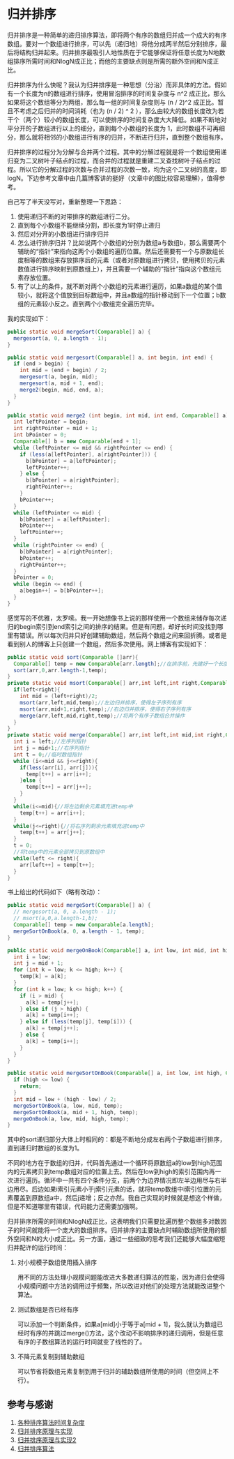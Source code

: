 # 归并排序

归并排序是一种简单的递归排序算法，即将两个有序的数组归并成一个成大的有序数组。要对一个数组进行排序，可以先（递归地）将他分成两半然后分别排序，最后将结构归并起来。归并排序最吸引人地性质在于它能够保证将任意长度为N地数组排序所需时间和NlogN成正比；而他的主要缺点则是所需的额外空间和N成正比。

归并排序为什么快呢？我认为归并排序是一种思想（分治）而非具体的方法。假如有一个长度为n的数组进行排序，使用冒泡排序的时间复杂度与 n^2 成正比，那么如果将这个数组等分为两组，那么每一组的时间复杂度则与 (n / 2)^2 成正比。暂且不考虑之后归并的时间消耗（也为 (n / 2) ^ 2 ），那么由较大的数组长度改为若干个（两个）较小的数组长度，可以使排序的时间复杂度大大降低。如果不断地对平分开的子数组进行以上的细分，直到每个小数组的长度为 1，此时数组不可再细分，那么就将相邻的小数组进行有序的归并，不断进行归并，直到整个数组有序。

归并排序的过程分为分解与合并两个过程。其中的分解过程就是将一个数组使用递归变为二叉树叶子结点的过程，而合并的过程就是重建二叉查找树叶子结点的过程。所以它的分解过程的次数与合并过程的次数一致，均为这个二叉树的高度，即 logN。下边参考文章中由几篇博客讲的挺好（文章中的图比较容易理解），值得参考。

自己写了半天没写对，重新整理一下思路：

1. 使用递归不断的对带排序的数组进行二分。
2. 直到每个小数组不能继续分割，即长度为1时停止递归
3. 然后对分开的小数组进行排序归并
4. 怎么进行排序归并？比如说两个小数组的分别为数组a与数组b，那么需要两个辅助的“指针”来指向这两个小数组的遍历位置。然后还需要有一个与原数组长度相等的数组来存放排序后的元素（或者对原数组进行拷贝，使用拷贝的元素数值进行排序映射到原数组上），并且需要一个辅助的“指针”指向这个数组元素存放位置。
5. 有了以上的条件，就不断对两个小数组的元素进行遍历，如果a数组的某个值较小，就将这个值放到目标数组中，并且a数组的指针移动到下一个位置；b数组的元素较小反之。直到两个小数组完全遍历完毕。

我的实现如下：

```java
public static void mergeSort(Comparable[] a) {
  mergesort(a, 0, a.length - 1);
}

public static void mergesort(Comparable[] a, int begin, int end) {
  if (end > begin) {
    int mid = (end + begin) / 2;
    mergesort(a, begin, mid);
    mergesort(a, mid + 1, end);
    merge2(begin, mid, end, a);
  }
}

public static void merge2 (int begin, int mid, int end, Comparable[] a) {
  int leftPointer = begin;
  int rightPointer = mid + 1;
  int bPointer = 0;
  Comparable[] b = new Comparable[end + 1];
  while (leftPointer <= mid && rightPointer <= end) {
    if (less(a[leftPointer], a[rightPointer])) {
      b[bPointer] = a[leftPointer];
      leftPointer++;
    } else {
      b[bPointer] = a[rightPointer];
      rightPointer++;
    }
    bPointer++;
  }
  while (leftPointer <= mid) {
    b[bPointer] = a[leftPointer];
    bPointer++;
    leftPointer++;
  }
  while (rightPointer <= end) {
    b[bPointer] = a[rightPointer];
    bPointer++;
    rightPointer++;
  }
  bPointer = 0;
  while (begin <= end) {
    a[begin++] = b[bPointer++];
  }
}
```

感觉写的不优雅，太罗嗦。我一开始想像书上说的那样使用一个数组来储存每次递归的begin索引到end索引之间的排序的结果。但是有问题，却好长时间没找到哪里有错误。所以每次归并只好创建辅助数组，然后两个数组之间来回折腾。或者是看到别人的博客上只创建一个数组，然后多次使用。网上博客有实现如下：

```java
public static void sort(Comparable []arr){
  Comparable[] temp = new Comparable[arr.length];//在排序前，先建好一个长度等于原数组长度的临时数组，避免递归中频繁开辟空间
  sort(arr,0,arr.length-1,temp);
}
private static void msort(Comparable[] arr,int left,int right,Comparable []temp){
  if(left<right){
    int mid = (left+right)/2;
    msort(arr,left,mid,temp);//左边归并排序，使得左子序列有序
    msort(arr,mid+1,right,temp);//右边归并排序，使得右子序列有序
    merge(arr,left,mid,right,temp);//将两个有序子数组合并操作
  }
}
private static void merge(Comparable[] arr,int left,int mid,int right,Comparable[] temp){
  int i = left;//左序列指针
  int j = mid+1;//右序列指针
  int t = 0;//临时数组指针
  while (i<=mid && j<=right){
    if(less(arr[i], arr[j])){
      temp[t++] = arr[i++];
    }else {
      temp[t++] = arr[j++];
    }
  }
  while(i<=mid){//将左边剩余元素填充进temp中
    temp[t++] = arr[i++];
  }
  while(j<=right){//将右序列剩余元素填充进temp中
    temp[t++] = arr[j++];
  }
  t = 0;
  //将temp中的元素全部拷贝到原数组中
  while(left <= right){
    arr[left++] = temp[t++];
  }
}
```

书上给出的代码如下（略有改动）：

```java
public static void mergeSort(Comparable[] a) {
  // mergesort(a, 0, a.length - 1);
  // msort(a,0,a.length-1,b);
  Comparable[] temp = new Comparable[a.length];
  mergeSortOnBook(a, 0, a.length - 1, temp);
}

public static void mergeOnBook(Comparable[] a, int low, int mid, int high, Comparable[] temp) {
  int i = low;
  int j = mid + 1;
  for (int k = low; k <= high; k++) {
    temp[k] = a[k];
  }
  for (int k = low; k <= high; k++) {
    if (i > mid) {
      a[k] = temp[j++];
    } else if (j > high) {
      a[k] = temp[i++];
    } else if (less(temp[j], temp[i])) {
      a[k] = temp[j++];
    } else {
      a[k] = temp[i++];
    }
  }
}

public static void mergeSortOnBook(Comparable[] a, int low, int high, Comparable[] temp) {
  if (high <= low) {
    return;
  }
  int mid = low + (high - low) / 2;
  mergeSortOnBook(a, low, mid, temp);
  mergeSortOnBook(a, mid + 1, high, temp);
  mergeOnBook(a, low, mid, high, temp);
}
```

其中的sort递归部分大体上时相同的：都是不断地分成左右两个子数组进行排序，直到递归时数组的长度为1。

不同的地方在于数组的归并，代码首先通过一个循环将原数组a的low到high范围内的元素拷贝到temp数组对应的位置上去。然后在low到high的索引范围内再一次进行遍历。循环中一共有四个条件分支，前两个为边界情况即左半边用尽与右半边用尽。后边如果i索引元素小于j索引元素的话，就将temp数组中i索引位置的元素覆盖到原数组a中，然后j递增；反之亦然。我自己实现的时候就是想这个样做，但是不知道哪里有错误，代码能力还需要加强啊。

归并排序所需的时间和NlogN成正比，这表明我们只需要比遍历整个数组多对数因子的时间就能将一个庞大的数组排序。归并排序的主要缺点时辅助数组所使用的额外空间和N的大小成正比。另一方面，通过一些细致的思考我们还能够大幅度缩短归并配许的运行时间：

1. 对小规模子数组使用插入排序

   用不同的方法处理小规模问题能改进大多数递归算法的性能，因为递归会使得小规模问题中方法的调用过于频繁，所以改进对他们的处理方法就能改进整个算法。

2. 测试数组是否已经有序

   可以添加一个判断条件，如果a[mid]小于等于a[mid + 1]，我么就认为数组已经时有序的并跳过merge()方法，这个改动不影响排序的递归调用，但是任意有序的子数组算法的运行时间就变了线性的了。

3. 不降元素复制到辅助数组

   可以节省将数组元素复制到用于归并的辅助数组所使用的时间（但空间上不行）。



## 参考与感谢

1. [各种排序算法时间复杂度](https://www.cnblogs.com/xiaochun126/p/5086037.html)
2. [归并排序原理与实现](https://www.cnblogs.com/jingmoxukong/p/4308823.html)
3. [归并排序原理与实现2](https://www.cnblogs.com/chengxiao/p/6194356.html)
4. [归并排序算法](http://blog.csdn.net/lemon_tree12138/article/details/51517753)